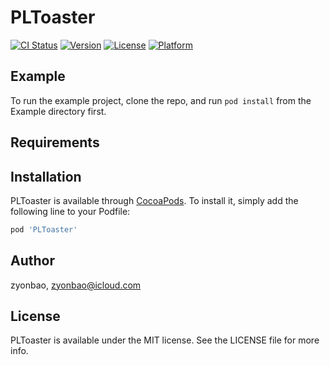 # PLToaster

[![CI Status](https://img.shields.io/travis/zyonbao/PLToaster.svg?style=flat)](https://travis-ci.org/zyonbao/PLToaster)
[![Version](https://img.shields.io/cocoapods/v/PLToaster.svg?style=flat)](https://cocoapods.org/pods/PLToaster)
[![License](https://img.shields.io/cocoapods/l/PLToaster.svg?style=flat)](https://cocoapods.org/pods/PLToaster)
[![Platform](https://img.shields.io/cocoapods/p/PLToaster.svg?style=flat)](https://cocoapods.org/pods/PLToaster)

## Example

To run the example project, clone the repo, and run `pod install` from the Example directory first.

## Requirements

## Installation

PLToaster is available through [CocoaPods](https://cocoapods.org). To install
it, simply add the following line to your Podfile:

```ruby
pod 'PLToaster'
```

## Author

zyonbao, zyonbao@icloud.com

## License

PLToaster is available under the MIT license. See the LICENSE file for more info.
